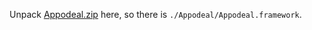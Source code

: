 Unpack [Appodeal.zip](https://s3-us-west-1.amazonaws.com/appodeal-ios/2.1.9/cocoapods/Appodeal.zip) here, so there is `./Appodeal/Appodeal.framework`.